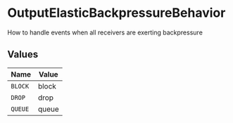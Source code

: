 # OutputElasticBackpressureBehavior

How to handle events when all receivers are exerting backpressure


## Values

| Name    | Value   |
| ------- | ------- |
| `BLOCK` | block   |
| `DROP`  | drop    |
| `QUEUE` | queue   |